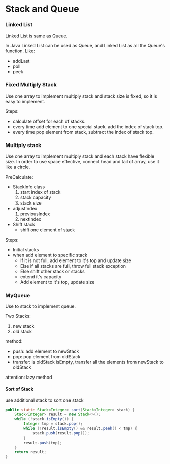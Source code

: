 # Stack and Queue

### Linked List

Linked List is same as Queue.

In Java Linked List can be used as Queue, and Linked List as all the Queue's function. Like:

- addLast
- poll
- peek

### Fixed Multiply Stack

Use one array to implement multiply stack and stack size is fixed, so it is easy to implement.

Steps:

- calculate offset for each of stacks.
- every time add element to one special stack, add the index of stack top.
- every time pop element from stack, subtract the index of stack top. 

### Multiply stack

Use one array to implement multiply stack and each stack have flexible size. In order to use space effective, connect head and tail of array, use it like a circle.

PreCalculate:

- StackInfo class
	1. start index of stack
	2. stack capacity
	3. stack size
- adjustIndex
	1. previousIndex
	2. nextIndex
- Shift stack
	+ shift one element of stack

Steps:

- Initial stacks
- when add element to specific stack
	+ If it is not full, add element to it's top and update size
	+ Else if all stacks are full, throw full stack exception
	+ Else shift other stack or stacks
	+ extend it's capacity
	+ Add element to it's top, update size  
	
### MyQueue

Use to stack to implement queue.

Two Stacks:

1. new stack
2. old stack

method:

- push: add element to newStack
- pop: pop element from oldStack
- transfer: is oldStack isEmpty, transfer all the elements from newStack to oldStack

attention: lazy method

#### Sort of Stack

use additional stack to sort one stack

```Java
public static Stack<Integer> sort(Stack<Integer> stack) {
	Stack<Integer> result = new Stack<>();
	while (!stack.isEmpty()) {
		Integer tmp = stack.pop();
		while (!result.isEmpty() && result.peek() < tmp) {
			stack.push(result.pop());
		}
		result.push(tmp);
	}
	return result;
}
```

